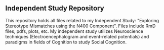 
## Independent Study Repository 
This repository holds all files related to my Independent Study: "Exploring Stereotype Mismatches using the N400 Component". Files include RmD files, 
pdfs, plots, etc. My independent study utilizes Neuroscience techniques (Electroencephalogram and event-related potentials) and paradigms in fields of 
Cognition to study Social Cognition. 
